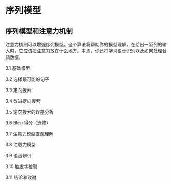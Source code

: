 # 序列模型

##  序列模型和注意力机制


注意力机制可以增强序列模型。这个算法将帮助你的模型理解，在给出一系列的输入时，它应该把注意力放在什么地方。本周，你还将学习语音识别以及如何处理音频数据。



3.1  基础模型

3.2  选择最可能的句子

3.3  定向搜索

3.4  改进定向搜索

3.5  定向搜索的误差分析

3.6  Bleu 得分（选修）

3.7  注意力模型直观理解

3.8  注意力模型

3.9  语音辨识

3.10  触发字检测

3.11  结论和致谢




